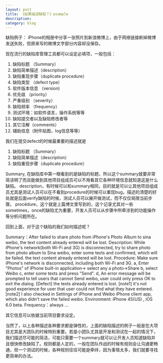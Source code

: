 ```yaml
---
layout: post
title: 《如果描述缺陷？》example
description: 
category: blog
---
```




缺陷例子： iPhone的相册中分享一张照片到新浪微博上，由于网络链接断掉微博发送失败，但原来写的微博文字部分内容却没保存。

现在流行的缺陷库管理工具都可以设定必填项，一般包括：
1. 缺陷标题 （Summary）
2. 缺陷简单描述（description）
3. 缺陷重现步骤（duplicate procedure）
4. 缺陷类型 （defect type）
5. 软件版本信息 （version)
6. 优先级 （priority）
7. 严重级别 （severity）
8. 缺陷频率 （frequency）
9. 测试环境：如软件语言，操作系统等等
10. 缺陷提交者以及缺陷修改者等
11. 其它注解（comments）
12. 辅助信息（附件贴图，log信息等等）

我们在提交defect的时候最重要的描述就是
1. 缺陷标题 （Summary）
2. 缺陷简单描述（description）
3. 缺陷重现步骤（duplicate procedure）

Summary, 在缺陷库中第一眼看到的是缺陷的标题，所以这个summary就要非常简洁明了而且能做到其他项目组成员可以不用看其它各种环境信息就知道这是什么缺陷。
description，有时候可以和summary相同，目的就是可以让其他项目组成员尤其是测试人员可以在不看到procedure的时候可以重现bug，描述的清楚的好处就是后面verify缺陷的时候，测试人员可以展开做测试，而不仅仅局限当前步骤。
procédure，这个就是上篇博文里写到的，这个记录尤其对一些sometimes，once的缺陷尤为重要，开发人员可以从步骤中所牵涉到的功能操作等分析问题所在。

回到上面，对于这个缺陷的我们如何描述呢？

Summary：After failed to share photo from iPhone's Photo Album to sina weibo, the text content already entered will be lost.
Description:  While iPhone's network(both Wi-Fi and 3G) is disconnected, try to share photo from photo album to Sina weibo, enter some texts and confirmed, which will be failed. the text content already entered will be lost.
Procedure:
Make sure iPhone's network is disconnected, including both Wi-Fi and 3G.
a, Enter "Photos" of iPhone built-in application-> select any a photo->Share
b, select Weibo
c, enter some texts and press "Send".
d, An error message will be prompted to tell users that cannot Send weibo,  user could only press OK to exit the dialog.
[Defect] the texts already entered is lost. 
[note1] it's not good experience for user that user could not find what they have entered.
[note2] I also checked in Settings of iPhone and Weibo iPhone client app, which also didn't save the failed weibo.
Environment: iPhone 4S(US) , iOS 6.0 beta.
Frequency：always
...

其它信息可以依据当前项目要求设定。

当然了，以上各种描述各种要求都是弹性的，上面的缺陷描述的例子一般是在大项目尤其是大团队的时候特别重要。若是小团队尤其是开发和测试在一起的情况下，我们描述尽可能的简洁，可能只需要一个summary就可以让开发人员知道缺陷并且很快修改缺陷了。规则都是人定的，一般在团队作战的时候有规则会让沟通更畅通，但一个测试的时候，各种规则往往可能是牵绊，因为事情太多，我们就要寻找更简单的办法。



[Angelia]:    http://angeliaw.github.com  "Angelia"
